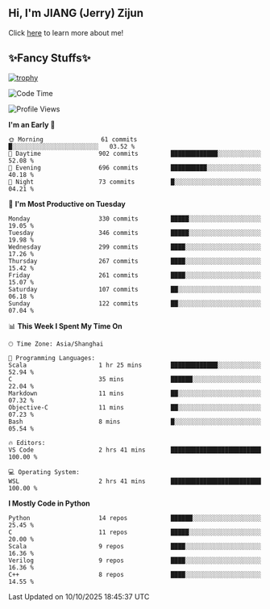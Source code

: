 ## Hi, I'm JIANG (Jerry) Zijun

Click [here](https://jzjerry.github.io/about/) to learn more about me!

## ✨Fancy Stuffs✨
[![trophy](https://github-profile-trophy.vercel.app/?username=jzjerry&theme=onedark)](https://github.com/ryo-ma/github-profile-trophy)
<!--START_SECTION:waka-->
![Code Time](http://img.shields.io/badge/Code%20Time-1%2C547%20hrs%2037%20mins-blue)

![Profile Views](http://img.shields.io/badge/Profile%20Views-0-blue)

**I'm an Early 🐤** 

```text
🌞 Morning                61 commits          █░░░░░░░░░░░░░░░░░░░░░░░░   03.52 % 
🌆 Daytime                902 commits         █████████████░░░░░░░░░░░░   52.08 % 
🌃 Evening                696 commits         ██████████░░░░░░░░░░░░░░░   40.18 % 
🌙 Night                  73 commits          █░░░░░░░░░░░░░░░░░░░░░░░░   04.21 % 
```
📅 **I'm Most Productive on Tuesday** 

```text
Monday                   330 commits         █████░░░░░░░░░░░░░░░░░░░░   19.05 % 
Tuesday                  346 commits         █████░░░░░░░░░░░░░░░░░░░░   19.98 % 
Wednesday                299 commits         ████░░░░░░░░░░░░░░░░░░░░░   17.26 % 
Thursday                 267 commits         ████░░░░░░░░░░░░░░░░░░░░░   15.42 % 
Friday                   261 commits         ████░░░░░░░░░░░░░░░░░░░░░   15.07 % 
Saturday                 107 commits         ██░░░░░░░░░░░░░░░░░░░░░░░   06.18 % 
Sunday                   122 commits         ██░░░░░░░░░░░░░░░░░░░░░░░   07.04 % 
```


📊 **This Week I Spent My Time On** 

```text
🕑︎ Time Zone: Asia/Shanghai

💬 Programming Languages: 
Scala                    1 hr 25 mins        █████████████░░░░░░░░░░░░   52.94 % 
C                        35 mins             ██████░░░░░░░░░░░░░░░░░░░   22.04 % 
Markdown                 11 mins             ██░░░░░░░░░░░░░░░░░░░░░░░   07.32 % 
Objective-C              11 mins             ██░░░░░░░░░░░░░░░░░░░░░░░   07.23 % 
Bash                     8 mins              █░░░░░░░░░░░░░░░░░░░░░░░░   05.54 % 

🔥 Editors: 
VS Code                  2 hrs 41 mins       █████████████████████████   100.00 % 

💻 Operating System: 
WSL                      2 hrs 41 mins       █████████████████████████   100.00 % 
```

**I Mostly Code in Python** 

```text
Python                   14 repos            ██████░░░░░░░░░░░░░░░░░░░   25.45 % 
C                        11 repos            █████░░░░░░░░░░░░░░░░░░░░   20.00 % 
Scala                    9 repos             ████░░░░░░░░░░░░░░░░░░░░░   16.36 % 
Verilog                  9 repos             ████░░░░░░░░░░░░░░░░░░░░░   16.36 % 
C++                      8 repos             ████░░░░░░░░░░░░░░░░░░░░░   14.55 % 
```




 Last Updated on 10/10/2025 18:45:37 UTC
<!--END_SECTION:waka-->
